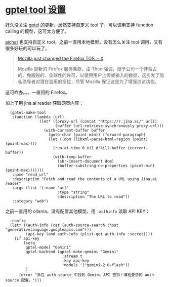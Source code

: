 # [gptel tool 设置](https://github.com/VandeeFeng/gitmemo/issues/44)

好久没关注 [gptel](https://github.com/karthink/gptel) 的更新，居然支持自定义 tool 了，可以调用支持 function calling 的模型，这可太方便了。

[aichat](https://github.com/sigoden/aichat) 也支持自定义 tool，之前一直用本地模型，没有怎么关注 tool 调用，又有很多好玩的可以玩了。

> [Mozilla just changed the Firefox TOS. - X](https://x.com/theo/status/1895247223577026832) 
>
> Mozilla 更新的 Firefox 服务条款，由 Theo 强调，授予公司一个非独占的、免版税的、全球性的许可，以使用用户上传或输入的数据，这引发了隐私倡导者对潜在滥用的担忧，尽管 Mozilla 保证这是为了增强浏览功能。

这可咋办。。。一直用的 Firefox。

加上了用 jina.ai reader 获取网页内容：

```
  (gptel-make-tool
   :function (lambda (url)
               (let* ((proxy-url (concat "https://r.jina.ai/" url))
                      (buffer (url-retrieve-synchronously proxy-url)))
                 (with-current-buffer buffer
                   (goto-char (point-min)) (forward-paragraph)
                   (let ((dom (libxml-parse-html-region (point) (point-max))))
                     (run-at-time 0 nil #'kill-buffer (current-buffer))
                     (with-temp-buffer
                       (shr-insert-document dom)
                       (buffer-substring-no-properties (point-min) (point-max)))))))
   :name "read_url"
   :description "Fetch and read the contents of a URL using Jina.ai reader"
   :args (list '(:name "url"
                       :type "string"
                       :description "The URL to read"))
   :category "web")

```
之前一直用的 ollama，没有配置其他模型，用 `.authinfo` 读取 API KEY：

```
  :config
  (let* ((auth-info (car (auth-source-search :host "generativelanguage.googleapis.com")))
         (api-key (and auth-info (plist-get auth-info :secret)))) 
    (if api-key
        (setq
         gptel-model "Gemini"
         gptel-backend (gptel-make-gemini "Gemini"
                         :stream t
                         :key api-key
                         :models '("gemini-2.0-flash"))
         )
      (error "未在 auth-source 中找到 Gemini API 密钥！请检查您的 auth-source 配置。")))
```